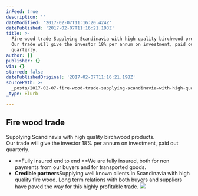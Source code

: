 ```yaml
---
inFeed: true
description: ''
dateModified: '2017-02-07T11:16:20.424Z'
datePublished: '2017-02-07T11:16:21.198Z'
title: >-
  Fire wood trade Supplying Scandinavia with high quality birchwood products. 
  Our trade will give the investor 18% per annum on investment, paid out
  quarterly. 
author: []
publisher: {}
via: {}
starred: false
datePublishedOriginal: '2017-02-07T11:16:21.198Z'
sourcePath: >-
  _posts/2017-02-07-fire-wood-trade-supplying-scandinavia-with-high-quality-birc.md
_type: Blurb

---
```

## Fire wood trade  
Supplying Scandinavia with high quality birchwood products.   
Our trade will give the investor 18% per annum on investment, paid out quarterly. 

* **Fully insured end to end  **We are fully insured, both for non payments from our buyers and for transported goods. 
* **Credible partners**Supplying well known clients in Scandinavia with high quality fire wood. Long term relations with both buyers and suppliers have paved the way for this highly profitable trade.
![](https://the-grid-user-content.s3-us-west-2.amazonaws.com/11547f36-d6a5-4a28-8c55-01064ccbac26.jpg)